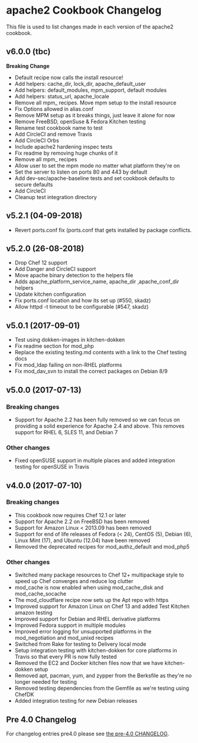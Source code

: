 # apache2 Cookbook Changelog

This file is used to list changes made in each version of the apache2 cookbook.

## v6.0.0 (tbc)

**Breaking Change**

-   Default recipe now calls the install resource!
-   Add helpers: cache_dir, lock_dir, apache_default_user
-   Add helpers: default_modules, mpm_support, default modules
-   Add helpers: status_url, apache_locale
-   Remove all mpm_ recipes. Move mpm setup to the install resource
-   Fix Options allowed in alias.conf
-   Remove MPM setup as it breaks things, just leave it alone for now
-   Remove FreeBSD, openSuse & Fedora Kitchen testing
-   Rename test cookbook name to test
-   Add CircleCI and remove Travis
-   Add CircleCI Orbs
-   Include apache2 hardening inspec tests
-   Fix readme by removing huge chunks of it
-   Remove all mpm_ recipes
-   Allow user to set the mpm mode no matter what platform they're on
-   Set the server to listen on ports 80 and 443 by default
-   Add dev-sec/apache-baseline tests and set cookbook defaults to secure defaults
-   Add CircleCI
-   Cleanup test integration directory

## v5.2.1 (04-09-2018)

-   Revert ports.conf fix (ports.conf that gets installed by package conflicts.

## v5.2.0 (26-08-2018)

-   Drop Chef 12 support
-   Add Danger and CircleCI support
-   Move apache binary detection to the helpers file
-   Adds apache_platform_service_name, apache_dir ,apache_conf_dir helpers
-   Update kitchen configuration
-   Fix ports.conf location and how its set up (#550, skadz)
-   Allow httpd -t timeout to be configurable (#547, skadz)

## v5.0.1 (2017-09-01)

-   Test using dokken-images in kitchen-dokken
-   Fix readme section for mod_php
-   Replace the existing testing.md contents with a link to the Chef testing docs
-   Fix mod_ldap failing on non-RHEL platforms
-   Fix mod_dav_svn to install the correct packages on Debian 8/9

## v5.0.0 (2017-07-13)

### Breaking changes

-   Support for Apache 2.2 has been fully removed so we can focus on providing a solid experience for Apache 2.4 and above. This removes support for RHEL 6, SLES 11, and Debian 7

### Other changes

-   Fixed openSUSE support in multiple places and added integration testing for openSUSE in Travis

## v4.0.0 (2017-07-10)

### Breaking changes

-   This cookbook now requires Chef 12.1 or later
-   Support for Apache 2.2 on FreeBSD has been removed
-   Support for Amazon Linux < 2013.09 has been removed
-   Support for end of life releases of Fedora (< 24), CentOS (5), Debian (6), Linux Mint (17), and Ubuntu (12.04) have been removed
-   Removed the deprecated recipes for mod_authz_default and mod_php5

### Other changes

-   Switched many package resources to Chef 12+ multipackage style to speed up Chef converges and reduce log clutter
-   mod_cache is now enabled when using mod_cache_disk and mod_cache_socache
-   The mod_cloudflare recipe now sets up the Apt repo with https
-   Improved support for Amazon Linux on Chef 13 and added Test Kitchen amazon testing
-   Improved support for Debian and RHEL derivative platforms
-   Improved Fedora support in multiple modules
-   Improved error logging for unsupported platforms in the mod_negotiation and mod_unixd recipes
-   Switched from Rake for testing to Delivery local mode
-   Setup integration testing with kitchen-dokken for core platforms in Travis so that every PR is now fully tested
-   Removed the EC2 and Docker kitchen files now that we have kitchen-dokken setup
-   Removed apt, pacman, yum, and zypper from the Berksfile as they're no longer needed for testing
-   Removed testing dependencies from the Gemfile as we're testing using ChefDK
-   Added integration testing for new Debian releases

## Pre 4.0 Changelog

For changelog entries pre4.0 please see
[the pre-4.0 CHANGELOG](CHANGELOG-pre4.md).
